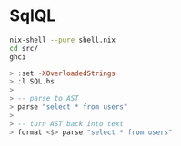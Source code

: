 # SqlQL

```bash
nix-shell --pure shell.nix
cd src/
ghci
```
```haskell
> :set -XOverloadedStrings
> :l SQL.hs
>
> -- parse to AST
> parse "select * from users"
>
> -- turn AST back into text
> format <$> parse "select * from users"
```

